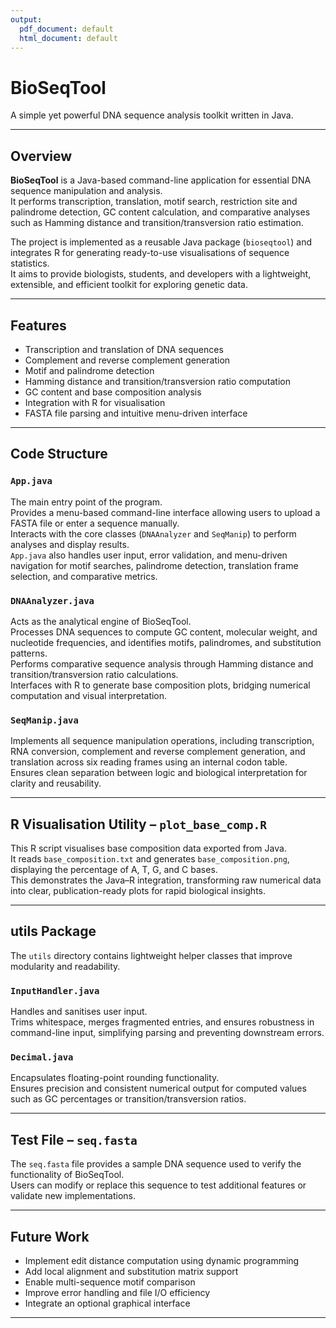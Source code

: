 ```yaml
---
output:
  pdf_document: default
  html_document: default
---
```

# BioSeqTool

A simple yet powerful DNA sequence analysis toolkit written in Java.

---

## Overview

**BioSeqTool** is a Java-based command-line application for essential DNA sequence manipulation and analysis.  
It performs transcription, translation, motif search, restriction site and palindrome detection, GC content calculation, and comparative analyses such as Hamming distance and transition/transversion ratio estimation.

The project is implemented as a reusable Java package (`bioseqtool`) and integrates R for generating ready-to-use visualisations of sequence statistics.  
It aims to provide biologists, students, and developers with a lightweight, extensible, and efficient toolkit for exploring genetic data.

---

## Features

- Transcription and translation of DNA sequences  
- Complement and reverse complement generation  
- Motif and palindrome detection  
- Hamming distance and transition/transversion ratio computation  
- GC content and base composition analysis  
- Integration with R for visualisation  
- FASTA file parsing and intuitive menu-driven interface  

---

## Code Structure

### `App.java`
The main entry point of the program.  
Provides a menu-based command-line interface allowing users to upload a FASTA file or enter a sequence manually.  
Interacts with the core classes (`DNAAnalyzer` and `SeqManip`) to perform analyses and display results.  
`App.java` also handles user input, error validation, and menu-driven navigation for motif searches, palindrome detection, translation frame selection, and comparative metrics.

### `DNAAnalyzer.java`
Acts as the analytical engine of BioSeqTool.  
Processes DNA sequences to compute GC content, molecular weight, and nucleotide frequencies, and identifies motifs, palindromes, and substitution patterns.  
Performs comparative sequence analysis through Hamming distance and transition/transversion ratio calculations.  
Interfaces with R to generate base composition plots, bridging numerical computation and visual interpretation.

### `SeqManip.java`
Implements all sequence manipulation operations, including transcription, RNA conversion, complement and reverse complement generation, and translation across six reading frames using an internal codon table.  
Ensures clean separation between logic and biological interpretation for clarity and reusability.

---

## R Visualisation Utility – `plot_base_comp.R`

This R script visualises base composition data exported from Java.  
It reads `base_composition.txt` and generates `base_composition.png`, displaying the percentage of A, T, G, and C bases.  
This demonstrates the Java–R integration, transforming raw numerical data into clear, publication-ready plots for rapid biological insights.

---

## utils Package

The `utils` directory contains lightweight helper classes that improve modularity and readability.

### `InputHandler.java`
Handles and sanitises user input.  
Trims whitespace, merges fragmented entries, and ensures robustness in command-line input, simplifying parsing and preventing downstream errors.

### `Decimal.java`
Encapsulates floating-point rounding functionality.  
Ensures precision and consistent numerical output for computed values such as GC percentages or transition/transversion ratios.

---

## Test File – `seq.fasta`

The `seq.fasta` file provides a sample DNA sequence used to verify the functionality of BioSeqTool.  
Users can modify or replace this sequence to test additional features or validate new implementations.

---

## Future Work

- Implement edit distance computation using dynamic programming  
- Add local alignment and substitution matrix support  
- Enable multi-sequence motif comparison  
- Improve error handling and file I/O efficiency  
- Integrate an optional graphical interface  

---

